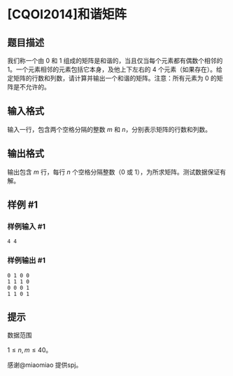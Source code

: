 # [CQOI2014]和谐矩阵

## 题目描述

我们称一个由 $0$ 和 $1$ 组成的矩阵是和谐的，当且仅当每个元素都有偶数个相邻的 $1$。一个元素相邻的元素包括它本身，及他上下左右的 $4$ 个元素（如果存在）。给定矩阵的行数和列数，请计算并输出一个和谐的矩阵。注意：所有元素为 $0$ 的矩阵是不允许的。


## 输入格式

输入一行，包含两个空格分隔的整数 $m$ 和 $n$，分别表示矩阵的行数和列数。


## 输出格式

输出包含 $m$ 行，每行 $n$ 个空格分隔整数（$0$ 或 $1$），为所求矩阵。测试数据保证有解。


## 样例 #1

### 样例输入 #1
```
4 4
```

### 样例输出 #1

```
0 1 0 0
1 1 1 0
0 0 0 1
1 1 0 1
```

## 提示

数据范围

$1\le n,m\le 40$。

感谢@miaomiao 提供spj。


